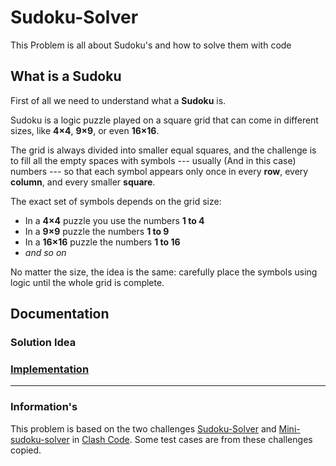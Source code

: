 # Sudoku-Solver
This Problem is all about Sudoku's and how to solve them with code

## What is a Sudoku
First of all we need to understand what a **Sudoku** is. 

Sudoku is a logic puzzle played on a square grid that can come in
different sizes, like **4×4**, **9×9**, or even **16×16**.

The grid is always divided into smaller equal squares, and the challenge
is to fill all the empty spaces with symbols --- usually (And in this case) numbers --- so
that each symbol appears only once in every **row**, every **column**,
and every smaller **square**.

The exact set of symbols depends on the grid size:

-   In a **4×4** puzzle you use the numbers **1 to 4**
-   In a **9×9** puzzle the numbers **1 to 9**
-   In a **16×16** puzzle the numbers **1 to 16**
-   *and so on*

No matter the size, the idea is the same: carefully place the symbols
using logic until the whole grid is complete.

## Documentation

### Solution Idea

### [Implementation](./solver.ts)

-----------

### Information's
This problem is based on the two challenges [Sudoku-Solver](https://www.codingame.com/training/medium/sudoku-solver) and [Mini-sudoku-solver](https://www.codingame.com/training/hard/mini-sudoku-solver) in [Clash Code](https://www.codingame.com).
Some test cases are from these challenges copied.